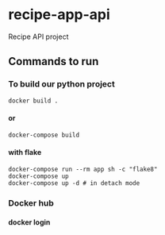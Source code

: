 # recipe-app-api
Recipe API project

## Commands to run

### To build our python project
```
docker build .
```

#### or

```
docker-compose build
```

#### with flake

```
docker-compose run --rm app sh -c "flake8"
docker-compose up
docker-compose up -d # in detach mode

```

### Docker hub
#### docker login
```

```
